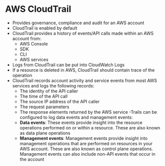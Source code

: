 # AWS CloudTrail

- Provides governance, compliance and audit for an AWS account
- CloudTrail is enabled by default
- CloudTrail provides a history of events/API calls made within an AWS account from:
    - AWS Console
    - SDK
    - CLI
    - AWS services
- Logs from CloudTrail can be put into CloudWatch Logs
- If a resource is deleted in AWS, CloudTrail should contain trace of the operation
- CloudTrail records account activity and service events from most AWS services and logs the following records:
    - The identity of the API caller
    - The time of the API call
    - The source IP address of the API caller
    - The request parameters
    - The response elements returned by the AWS service
-Trails can be configured to log data events and management events:
    - **Data events**: These events provide insight into the resource operations performed on or within a resource. These are also known as data plane operations
    - **Management events**: Management events provide insight into management operations that are performed on resources in your AWS account. These are also known as control plane operations. Management events can also include non-API events that occur in the account